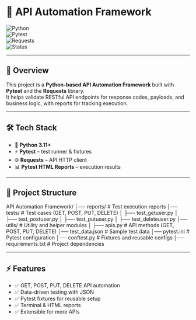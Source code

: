 # 🚀 API Automation Framework  

![Python](https://img.shields.io/badge/Python-3.11%2B-blue?logo=python)  
![Pytest](https://img.shields.io/badge/Test_Framework-Pytest-green?logo=pytest)  
![Requests](https://img.shields.io/badge/HTTP_Library-Requests-orange?logo=fastapi)  
![Status](https://img.shields.io/badge/Status-Active-success)  

---

## 📌 Overview  
This project is a **Python-based API Automation Framework** built with **Pytest** and the **Requests** library.  
It helps validate RESTful API endpoints for response codes, payloads, and business logic, with reports for tracking execution.  

---

## 🛠️ Tech Stack  
- 🐍 **Python 3.11+**  
- ⚡ **Pytest** – test runner & fixtures  
- 🌐 **Requests** – API HTTP client  
- 📊 **Pytest HTML Reports** – execution results  

---

## 📂 Project Structure  

API Automation Framework/
│── reports/ # Test execution reports
│── tests/ # Test cases (GET, POST, PUT, DELETE)
│ ├── test_getuser.py
│ ├── test_postuser.py
│ ├── test_putuser.py
│ ├── test_deleteuser.py
│── utils/ # Utility and helper modules
│ ├── apis.py # API methods (GET, POST, PUT, DELETE)
│── test_data.json # Sample test data
│── pytest.ini # Pytest configuration
│── conftest.py # Fixtures and reusable configs
│── requirements.txt # Project dependencies

---

## ⚡ Features  
- ✅ GET, POST, PUT, DELETE API automation  
- ✅ Data-driven testing with JSON  
- ✅ Pytest fixtures for reusable setup  
- ✅ Terminal & HTML reports  
- ✅ Extensible for more APIs  

